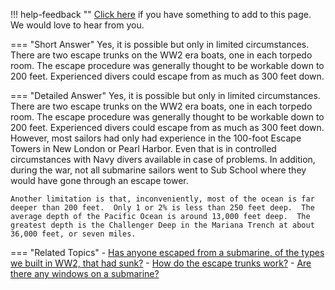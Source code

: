!!! help-feedback ""
    [Click here](https://other.example.com/feedback) if you have something to add to this page. We would love to hear from you.

=== "Short Answer"
    Yes, it is possible but only in limited circumstances. There are two escape trunks on the WW2 era boats, one in each torpedo room. The escape procedure was generally thought to be workable down to 200 feet. Experienced divers could escape from as much as 300 feet down.

=== "Detailed Answer"
    Yes, it is possible but only in limited circumstances.  There are two escape trunks on the WW2 era boats, one in each torpedo room.  The escape procedure was generally thought to be workable down to 200 feet.  Experienced divers could escape from as much as 300 feet down.  However, most sailors had only had experience in the 100-foot Escape Towers in New London or Pearl Harbor.  Even that is in controlled circumstances with Navy divers available in case of problems.  In addition, during the war, not all submarine sailors went to Sub School where they would have gone through an escape tower.
    
    Another limitation is that, inconveniently, most of the ocean is far deeper than 200 feet.  Only 1 or 2% is less than 250 feet deep.  The average depth of the Pacific Ocean is around 13,000 feet deep.  The greatest depth is the Challenger Deep in the Mariana Trench at about 36,000 feet, or seven miles.

=== "Related Topics"
    - [Has anyone escaped from a submarine, of the types we built in WW2, that had sunk?](./has-anyone-escaped-from-a-submarine-of-the-types-we-built-in-ww2-that-had-sunk.md)
    - [How do the escape trunks work?](./how-do-the-escape-trunks-work.md)
    - [Are there any windows on a submarine?](./are-there-any-windows-on-a-submarine.md)
